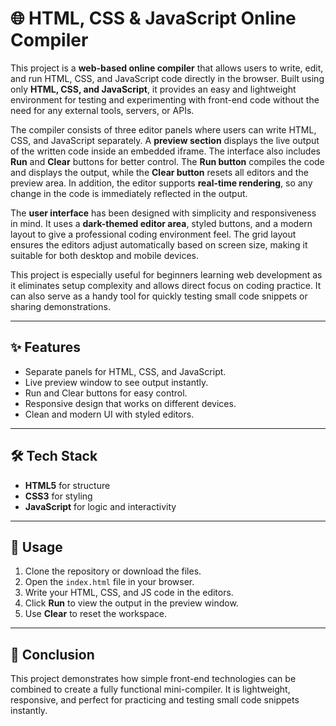 # 🌐 HTML, CSS & JavaScript Online Compiler

This project is a **web-based online compiler** that allows users to write, edit, and run HTML, CSS, and JavaScript code directly in the browser. Built using only **HTML, CSS, and JavaScript**, it provides an easy and lightweight environment for testing and experimenting with front-end code without the need for any external tools, servers, or APIs.

The compiler consists of three editor panels where users can write HTML, CSS, and JavaScript separately. A **preview section** displays the live output of the written code inside an embedded iframe. The interface also includes **Run** and **Clear** buttons for better control. The **Run button** compiles the code and displays the output, while the **Clear button** resets all editors and the preview area. In addition, the editor supports **real-time rendering**, so any change in the code is immediately reflected in the output.

The **user interface** has been designed with simplicity and responsiveness in mind. It uses a **dark-themed editor area**, styled buttons, and a modern layout to give a professional coding environment feel. The grid layout ensures the editors adjust automatically based on screen size, making it suitable for both desktop and mobile devices.

This project is especially useful for beginners learning web development as it eliminates setup complexity and allows direct focus on coding practice. It can also serve as a handy tool for quickly testing small code snippets or sharing demonstrations.

---

## ✨ Features
- Separate panels for HTML, CSS, and JavaScript.  
- Live preview window to see output instantly.  
- Run and Clear buttons for easy control.  
- Responsive design that works on different devices.  
- Clean and modern UI with styled editors.  

---

## 🛠️ Tech Stack
- **HTML5** for structure  
- **CSS3** for styling  
- **JavaScript** for logic and interactivity  

---

## 🚀 Usage
1. Clone the repository or download the files.  
2. Open the `index.html` file in your browser.  
3. Write your HTML, CSS, and JS code in the editors.  
4. Click **Run** to view the output in the preview window.  
5. Use **Clear** to reset the workspace.  

---

## 📌 Conclusion
This project demonstrates how simple front-end technologies can be combined to create a fully functional mini-compiler. It is lightweight, responsive, and perfect for practicing and testing small code snippets instantly.
